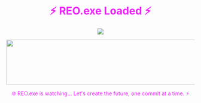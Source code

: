 <h1 align="center" style="color:#f022fe;">⚡ REO.exe Loaded ⚡</h1>

<p align="center">
  <img src="https://readme-typing-svg.herokuapp.com?font=Orbitron&size=24&duration=4000&color=F022FE&center=true&vCenter=true&lines=Full-Stack+Dev+%26+Cybersecurity+Apprentice;Code+Addict+⚡;System+Hacker+In+Progress..._" />
</p>

<p align="center">
  <img src="https://media0.giphy.com/media/v1.Y2lkPTc5MGI3NjExbWxhaDc3NWYzMjgxNXFlYXdjODVsMjV1NTlkbXIwZWlyazIxcjN2dyZlcD12MV9pbnRlcm5hbF9naWZfYnlfaWQmY3Q9Zw/l378BWhbbW8FJiq1W/giphy.gif" height="120" width="800"/>
</p>


<p align="center" style="color:#f022fe;">
  🌐 REO.exe is watching... Let's create the future, one commit at a time. ⚡
</p>
